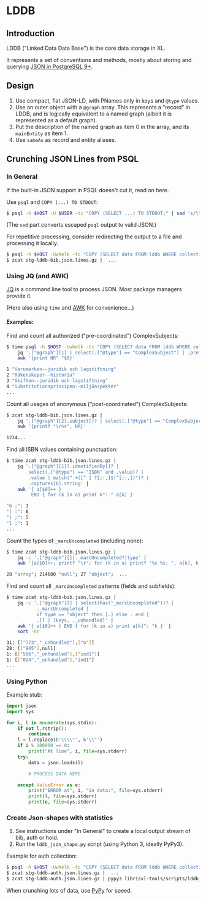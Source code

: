 # LDDB

## Introduction

LDDB ("Linked Data Data Base") is the core data storage in XL.

It represents a set of conventions and methods, mostly about storing and
querying [JSON in PostgreSQL 9+](https://www.postgresql.org/docs/current/static/functions-json.html).

## Design

1. Use compact, flat JSON-LD, with PNames only in keys and `@type` values.
2. Use an outer object with a `@graph` array. This represents a "record" in
   LDDB, and is logically equivalent to a named graph (albeit it is represented
   as a default graph).
3. Put the description of the named graph as item 0 in the array, and its
   `mainEntity` as item 1.
4. Use `sameAs` as record and entity aliases.

## Crunching JSON Lines from PSQL

### In General

If the built-in JSON support in PSQL doesn't cut it, read on here.

Use `psql` and `COPY (...) TO STDOUT`:

```bash
$ psql -h $HOST -U $USER -tc "COPY (SELECT ...) TO STDOUT;" | sed 's/\\\\/\\/g'
```

(The `sed` part converts escaped `psql` output to valid JSON.)

For repetitive processing, consider redirecting the output to a file and processing it locally.

```bash
$ psql -h $HOST -Uwhelk -tc "COPY (SELECT data FROM lddb WHERE collection = 'bib' AND deleted = false) TO stdout;" | sed 's/\\\\/\\/g' | gzip > stg-lddb-bib.json.lines.gz
$ zcat stg-lddb-bib.json.lines.gz |  ...
```

### Using JQ (and AWK)

[JQ](https://stedolan.github.io/jq/) is a command line tool to process JSON.
Most package managers provide it.

(Here also using `time` and [AWK](https://en.wikipedia.org/wiki/AWK) for
convenience...)

#### Examples:

Find and count all authorized ("pre-coordinated") ComplexSubjects:

```bash
$ time psql -h $HOST -Uwhelk -tc "COPY (SELECT data FROM lddb WHERE collection = 'auth' AND deleted = false) TO STDOUT;" | sed 's/\\\\/\\/g' |
    jq '.["@graph"][1] | select(.["@type"] == "ComplexSubject") | .prefLabel' |
    awk '{print NR" "$0}'

1 "Varumärken--juridik och lagstiftning"
2 "Räkenskaper--historia"
3 "Skiften--juridik och lagstiftning"
4 "Substitutionsprincipen--miljöaspekter"
...
```

Count all usages of anonymous ("post-coordinated") ComplexSubjects:

```bash
$ zcat stg-lddb-bib.json.lines.gz |
    jq '.["@graph"][2].subject[]? | select(.["@type"] == "ComplexSubject") | .prefLabel' |
    awk '{printf "\r%s", NR}'

1234...
```

Find all ISBN values containing punctuation:

```bash
$ time zcat stg-lddb-bib.json.lines.gz |
    jq '.["@graph"][1]?.identifiedBy[]? |
        select(.["@type"] == "ISBN" and .value)? |
        .value | match(".+([^ ] ?[;:,]$|^[;:,])")? |
        .captures[0].string' |
    awk '{ a[$0]++ }
         END { for (k in a) print k": " a[k] }'

"6 ;": 1
") :": 6
") ;": 5
"1 ;": 1
...
```

Count the types of `_marcUncompleted` (including none):

```bash
$ time zcat stg-lddb-bib.json.lines.gz |
    jq -c '.["@graph"][]|._marcUncompleted?|type' |
    awk '{a[$0]++; printf "\r"; for (k in a) printf "%s %s; ", a[k], k }'

28 "array"; 214680 "null"; 27 "object";  ...
```

Find and count all `_marcUncompleted` patterns (fields and subfields):

```bash
$ time zcat stg-lddb-bib.json.lines.gz |
    jq -c '.["@graph"][] | select(has("_marcUncompleted"))? |
           ._marcUncompleted |
           if type == "object" then [.] else . end |
           .[] | [keys, ._unhandled]' |
    awk '{ a[$0]++ } END { for (k in a) print a[k]": "k }' |
    sort -nr

31: [["773","_unhandled"],["o"]]
28: [["945"],null]
1: [["586","_unhandled"],["ind1"]]
1: [["024","_unhandled"],"ind1"]
...
```

### Using Python

Example stub:

```python
import json
import sys

for i, l in enumerate(sys.stdin):
    if not l.rstrip():
        continue
    l = l.replace(b'\\\\"', b'\\"')
    if i % 100000 == 0:
        print("At line", i, file=sys.stderr)
    try:
        data = json.loads(l)

        # PROCESS DATA HERE

    except ValueError as e:
        print("ERROR at", i, "in data:", file=sys.stderr)
        print(l, file=sys.stderr)
        print(e, file=sys.stderr)
```

### Create Json-shapes with statistics

1. See instructions under "In General" to create a local output stream of bib, auth or hold.
2. Run the `lddb_json_shape.py` script (using Python 3, ideally PyPy3).

Example for auth collection:

```bash
$ psql -h $HOST -Uwhelk -tc "COPY (SELECT data FROM lddb WHERE collection = 'auth' AND deleted = false) TO stdout;" | sed 's/\\\\/\\/g' > stg-lddb-auth.json.lines
$ zcat stg-lddb-auth.json.lines.gz |  ...
$ zcat stg-lddb-auth.json.lines.gz | pypy3 librisxl-tools/scripts/lddb_json_shape.py YOUR-OUTPUT-DIRECTORY
```

When crunching lots of data, use [PyPy](http://pypy.org/) for speed.
